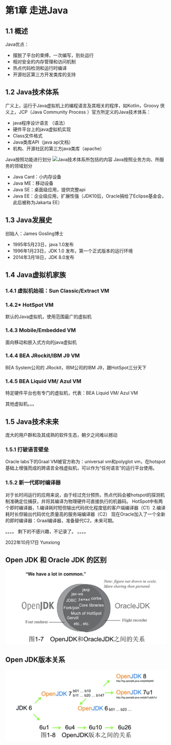# 第1章 走进Java
## 1.1 概述
Java优点：
- 摆脱了平台的束缚，一次编写，到处运行
- 相对安全的内存管理和访问机制
- 热点代码检测和运行时编译
- 开源社区第三方开发类库的支持

## 1.2 Java技术体系
广义上，运行于Java虚拟机上的编程语言及其相关的程序，如Kotlin，Groovy
侠义上，JCP（Java Community Process ）官方所定义的Java技术体系：
- java程序设计语言 （语法）
- 硬件平台上的java虚拟机实现
- Class文件格式
- Java类库API（java api文档）
- 机构、开源社区的第三方java类库（apache）

Java按照功能进行划分
![Java技术体系所包括的内容](_assets/Java%20Overview/image-20221016_130157684.png)
Java按照业务方向、所服务的领域划分
- Java Card：小内存设备
- Java ME：移动设备
- Java SE：桌面级应用，提供完整api
- Java EE：企业级应用，扩展性强（JDK10后，Oracle捐给了Eclipse基金会，此后被称为Jakarta EE）

## 1.3 Java发展史
创始人：James Gosling博士
- 1995年5月23日，java 1.0发布
- 1996年1月23日，JDK 1.0 发布，第一个正式版本的运行环境
- 2014年3月18日，JDK 8.0发布

## 1.4 Java虚拟机家族
### 1.4.1 虚拟机始祖：Sun Classic/Extract VM

### 1.4.2* HotSpot VM
默认的Java虚拟机，使用范围最广的虚拟机

### 1.4.3 Mobile/Embedded VM
面向移动和嵌入式方向的java虚拟机

### 1.4.4 BEA JRockit/IBM J9 VM
BEA System公司的 JRockit，IBM公司的IBM J9，跟HotSpot三分天下

### 1.4.5 BEA Liquid VM/ Azul VM
特定硬件平台也有专门的虚拟机，代表：BEA Liquid VM/ Azul VM

其他虚拟机。。。

## 1.5 Java技术未来
庞大的用户群和及其成熟的软件生态，朝夕之间难以撼动
### 1.5.1 打破语言壁垒
Oracle labs下的Graal VM被官方称为：universal vm和polyglot vm，在hotspot基础上增强而成的跨语言全栈虚拟机，可以作为“任何语言”的运行平台使用。
### 1.5.2 新一代即时编译器
对于长时间运行的应用来说，由于经过充分预热，热点代码会被hotspot的探测机制准确定位捕获，并将其编译为物理硬件可直接执行的机器码。
HotSpot中有两个即时编译器，1.编译耗时短但输出代码优化程度低的客户端编译器（C1）2.编译耗时长但输出代码优化质量高的服务端编译器（C2）
现在Oracle加入了一个全新的即时编译器：Graal编译器，准备替代C2，未来可期。

。。。。
剩下的不感兴趣，不记录了。
。。。。

2022年10月17日
Yunxiong

## Open JDK 和 Oracle JDK 的区别
![](_assets/深入理解Java虚拟机%20%20第1章%20走进Java/image-深入理解Java虚拟机%20%20第1章%20走进Java-20221017-210918752.png)
## Open JDK版本关系
![](_assets/深入理解Java虚拟机%20%20第1章%20走进Java/image-深入理解Java虚拟机%20%20第1章%20走进Java-20221017-210941146.png)

